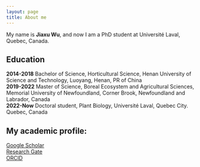 ```yaml
---
layout: page
title: About me
---
```


My name is **Jiaxu Wu**, and now I am a PhD student at Université Laval, Quebec, Canada. 

## Education 
**2014-2018** Bachelor of Science, Horticultural Science, Henan University of Science and Technology, Luoyang, Henan, PR of China  
**2019-2022** Master of Science, Boreal Ecosystem and Agricultural Sciences, Memorial University of Newfoundland, Corner Brook, Newfoundland and Labrador, Canada  
**2022-Now**  Doctoral student, Plant Biology, Université Laval, Quebec City. Quebec, Canada  

## My academic profile: 
[Google Scholar](https://scholar.google.com/citations?user=rTJDRJMAAAAJ&hl=en)  
[Research Gate](https://www.researchgate.net/profile/Jiaxu-Wu)  
[ORCID](https://orcid.org/0000-0002-9165-2076)  
